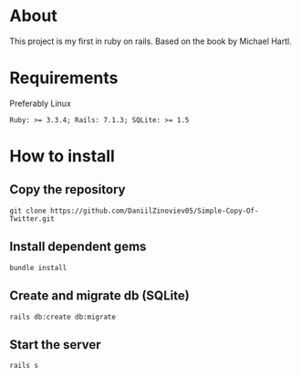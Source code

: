 # About 

This project is my first in ruby ​​on rails. Based on the book by Michael Hartl.

# Requirements
Preferably Linux

`
Ruby: >= 3.3.4; Rails: 7.1.3; SQLite: >= 1.5
`

# How to install 

## Copy the repository

```
git clone https://github.com/DaniilZinoviev05/Simple-Copy-Of-Twitter.git
```

## Install dependent gems

```
bundle install 
```

## Create and migrate db (SQLite)

```
rails db:create db:migrate
```

## Start the server

```
rails s
```
